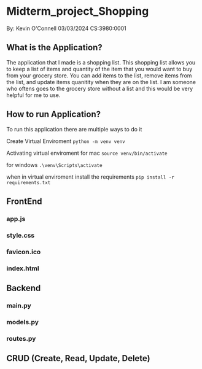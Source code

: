 # Midterm_project_Shopping

By: Kevin O'Connell
03/03/2024
CS:3980:0001

## What is the Application?

The application that I made is a shopping list. This shopping list allows you to keep a list of items and quantity of the item that you would want to buy from your grocery store. You can add items to the list, remove items from the list, and update items quanitity when they are on the list. I am someone who oftens goes to the grocery store without a list and this would be very helpful for me to use. 

## How to run Application?

To run this application there are multiple ways to do it 

Create Virtual Enviroment
`python -m venv venv`


Activating virtual enviroment
for mac
`source venv/bin/activate`

for windows
`.\venv\Scripts\activate`

when in virtual enviroment install the requirements
`pip install -r requirements.txt`



## FrontEnd


### app.js


### style.css

### favicon.ico

### index.html

## Backend

### main.py

### models.py

### routes.py

## CRUD (Create, Read, Update, Delete)


